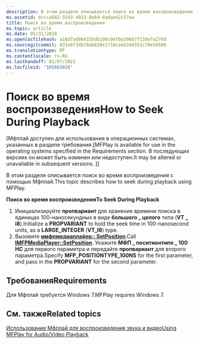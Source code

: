 ```yaml
---
description: В этом разделе описывается поиск во время воспроизведения с помощью Мфплай.
ms.assetid: 8ccca882-5543-4913-8eb9-8adaed2c57aa
title: Поиск во время воспроизведения
ms.topic: article
ms.date: 05/31/2018
ms.openlocfilehash: a16d7ad964335db100c84f0a396b7f13de7a270d
ms.sourcegitcommit: 831e8f3db78ab820e1710cede244553c70e50500
ms.translationtype: MT
ms.contentlocale: ru-RU
ms.lasthandoff: 01/07/2021
ms.locfileid: "105683026"
---
```

# <a name="how-to-seek-during-playback"></a><span data-ttu-id="fa59b-103">Поиск во время воспроизведения</span><span class="sxs-lookup"><span data-stu-id="fa59b-103">How to Seek During Playback</span></span>

<span data-ttu-id="fa59b-104">\[Мфплай доступен для использования в операционных системах, указанных в разделе требования.</span><span class="sxs-lookup"><span data-stu-id="fa59b-104">\[MFPlay is available for use in the operating systems specified in the Requirements section.</span></span> <span data-ttu-id="fa59b-105">В последующих версиях он может быть изменен или недоступен.</span><span class="sxs-lookup"><span data-stu-id="fa59b-105">It may be altered or unavailable in subsequent versions.</span></span> <span data-ttu-id="fa59b-106">\]</span><span class="sxs-lookup"><span data-stu-id="fa59b-106">\]</span></span>

<span data-ttu-id="fa59b-107">В этом разделе описывается поиск во время воспроизведения с помощью Мфплай.</span><span class="sxs-lookup"><span data-stu-id="fa59b-107">This topic describes how to seek during playback using MFPlay.</span></span>

<span data-ttu-id="fa59b-108">**Поиск во время воспроизведения**</span><span class="sxs-lookup"><span data-stu-id="fa59b-108">**To Seek During Playback**</span></span>

1.  <span data-ttu-id="fa59b-109">Инициализируйте **пропвариант** для хранения времени поиска в единицах 100-наносекундных в виде **большого \_ целого** типа (**VT \_ i8**).</span><span class="sxs-lookup"><span data-stu-id="fa59b-109">Initialize a **PROPVARIANT** to hold the seek time in 100-nanosecond units, as a **LARGE\_INTEGER** (**VT\_I8**) type.</span></span>
2.  <span data-ttu-id="fa59b-110">Вызовите [**имфпмедиаплайер:: SetPosition**](/windows/desktop/api/mfplay/nf-mfplay-imfpmediaplayer-setposition).</span><span class="sxs-lookup"><span data-stu-id="fa59b-110">Call [**IMFPMediaPlayer::SetPosition**](/windows/desktop/api/mfplay/nf-mfplay-imfpmediaplayer-setposition).</span></span> <span data-ttu-id="fa59b-111">Укажите **МФП \_ поситионтипе \_ 100 НС** для первого параметра и передайте **пропвариант** для второго параметра.</span><span class="sxs-lookup"><span data-stu-id="fa59b-111">Specify **MFP\_POSITIONTYPE\_100NS** for the first parameter, and pass in the **PROPVARIANT** for the second parameter.</span></span>

## <a name="requirements"></a><span data-ttu-id="fa59b-112">Требования</span><span class="sxs-lookup"><span data-stu-id="fa59b-112">Requirements</span></span>

<span data-ttu-id="fa59b-113">Для Мфплай требуется Windows 7.</span><span class="sxs-lookup"><span data-stu-id="fa59b-113">MFPlay requires Windows 7.</span></span>

## <a name="related-topics"></a><span data-ttu-id="fa59b-114">См. также</span><span class="sxs-lookup"><span data-stu-id="fa59b-114">Related topics</span></span>

<dl> <dt>

[<span data-ttu-id="fa59b-115">Использование Мфплай для воспроизведения звука и видео</span><span class="sxs-lookup"><span data-stu-id="fa59b-115">Using MFPlay for Audio/Video Playback</span></span>](using-mfplay-for-audio-video-playback.md)
</dt> </dl>

 

 



